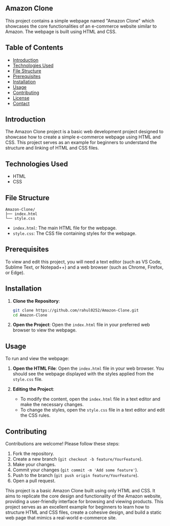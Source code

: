 ## Amazon Clone

This project contains a simple webpage named "Amazon Clone" which showcases the core functionalities of an e-commerce website similar to Amazon. The webpage is built using HTML and CSS.

## Table of Contents

- [Introduction](#introduction)
- [Technologies Used](#technologies-used)
- [File Structure](#file-structure)
- [Prerequisites](#prerequisites)
- [Installation](#installation)
- [Usage](#usage)
- [Contributing](#contributing)
- [License](#license)
- [Contact](#contact)

## Introduction

The Amazon Clone project is a basic web development project designed to showcase how to create a simple e-commerce webpage using HTML and CSS. This project serves as an example for beginners to understand the structure and linking of HTML and CSS files.

## Technologies Used

- HTML
- CSS

## File Structure

```
Amazon-Clone/
├── index.html
└── style.css
```

- `index.html`: The main HTML file for the webpage.
- `style.css`: The CSS file containing styles for the webpage.

## Prerequisites

To view and edit this project, you will need a text editor (such as VS Code, Sublime Text, or Notepad++) and a web browser (such as Chrome, Firefox, or Edge).

## Installation

1. **Clone the Repository**:
   ```sh
   git clone https://github.com/rahul0252/Amazon-Clone.git
   cd Amazon-Clone
   ```

2. **Open the Project**:
   Open the `index.html` file in your preferred web browser to view the webpage.

## Usage

To run and view the webpage:

1. **Open the HTML File**:
   Open the `index.html` file in your web browser. You should see the webpage displayed with the styles applied from the `style.css` file.

2. **Editing the Project**:
   - To modify the content, open the `index.html` file in a text editor and make the necessary changes.
   - To change the styles, open the `style.css` file in a text editor and edit the CSS rules.

## Contributing

Contributions are welcome! Please follow these steps:

1. Fork the repository.
2. Create a new branch (`git checkout -b feature/YourFeature`).
3. Make your changes.
4. Commit your changes (`git commit -m 'Add some feature'`).
5. Push to the branch (`git push origin feature/YourFeature`).
6. Open a pull request.

This project is a basic Amazon Clone built using only HTML and CSS. It aims to replicate the core design and functionality of the Amazon website, providing a user-friendly interface for browsing and viewing products. This project serves as an excellent example for beginners to learn how to structure HTML and CSS files, create a cohesive design, and build a static web page that mimics a real-world e-commerce site.
